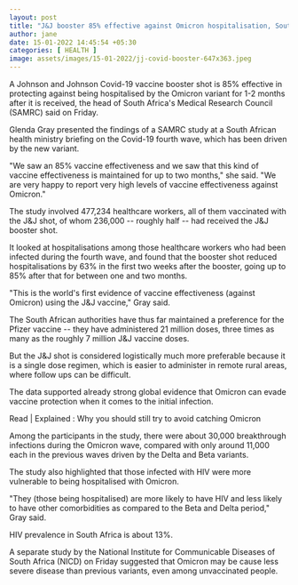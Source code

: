 ```yaml
---
layout: post
title: "J&J booster 85% effective against Omicron hospitalisation, South Africa says"
author: jane 
date: 15-01-2022 14:45:54 +05:30 
categories: [ HEALTH ] 
image: assets/images/15-01-2022/jj-covid-booster-647x363.jpeg
---
```

A Johnson and Johnson Covid-19 vaccine booster shot is 85% effective in protecting against being hospitalised by the Omicron variant for 1-2 months after it is received, the head of South Africa's Medical Research Council (SAMRC) said on Friday.

Glenda Gray presented the findings of a SAMRC study at a South African health ministry briefing on the Covid-19 fourth wave, which has been driven by the new variant.

"We saw an 85% vaccine effectiveness and we saw that this kind of vaccine effectiveness is maintained for up to two months," she said. "We are very happy to report very high levels of vaccine effectiveness against Omicron."

The study involved 477,234 healthcare workers, all of them vaccinated with the J&J shot, of whom 236,000 -- roughly half -- had received the J&J booster shot.

It looked at hospitalisations among those healthcare workers who had been infected during the fourth wave, and found that the booster shot reduced hospitalisations by 63% in the first two weeks after the booster, going up to 85% after that for between one and two months.

"This is the world's first evidence of vaccine effectiveness (against Omicron) using the J&J vaccine," Gray said.

The South African authorities have thus far maintained a preference for the Pfizer vaccine -- they have administered 21 million doses, three times as many as the roughly 7 million J&J vaccine doses.

But the J&J shot is considered logistically much more preferable because it is a single dose regimen, which is easier to administer in remote rural areas, where follow ups can be difficult.

The data supported already strong global evidence that Omicron can evade vaccine protection when it comes to the initial infection.

Read | Explained : Why you should still try to avoid catching Omicron

Among the participants in the study, there were about 30,000 breakthrough infections during the Omicron wave, compared with only around 11,000 each in the previous waves driven by the Delta and Beta variants.

The study also highlighted that those infected with HIV were more vulnerable to being hospitalised with Omicron.

"They (those being hospitalised) are more likely to have HIV and less likely to have other comorbidities as compared to the Beta and Delta period," Gray said.

HIV prevalence in South Africa is about 13%.

A separate study by the National Institute for Communicable Diseases of South Africa (NICD) on Friday suggested that Omicron may be cause less severe disease than previous variants, even among unvaccinated people.